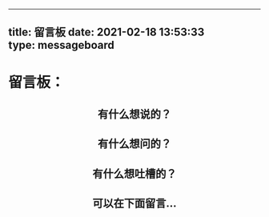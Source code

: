 
---
title: 留言板
date: 2021-02-18 13:53:33  
type: messageboard
--- 
# 留言板：
## <div align="center"> 有什么想说的？ </font>
## <div align="center"> 有什么想问的？ </font>
## <div align="center"> 有什么想吐槽的？ </font>
## <div align="center"> 可以在下面留言... </font>

